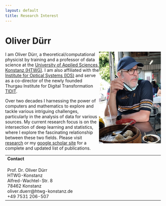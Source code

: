 ```yaml
---
layout: default
title: Research Interest
---
```


# Oliver Dürr
<img src="imgs/oliver_taiwan.jpg" alt="image" style="float: right;" width="200">

I am Oliver Dürr, a theoretical/computational physicist by training and a professor of data science at the [University of Applied Sciences, Konstanz (HTWG)](https://www.htwg-konstanz.de/hochschule/fakultaeten/informatik/orga/professoren/duerr). I am also affiliated with the [Institute for Optical Systems (IOS)](https://www.ios.htwg-konstanz.de/) and serve as a co-director of the newly founded Thurgau Institute for Digital Transformation [TIDIT](https://www.htwg-konstanz.de/aktuelles/news/neues-forschungsinstitut-im-kanton-thurgau).

Over two decades I harnessing the power of computers and mathematics to explore and tackle various intriguing challenges, particularly in the analysis of data for various sources. My current research focus is on the intersection of deep learning and statistics, where I explore the fascinating relationship between these two fields. Please visit [research](research) or my [google scholar site](https://scholar.google.ch/citations?user=T8hH3TMnFPwC&hl=de) for a complete and updated list of publications. 


<table width="70%" border="0" cellspacing="0" cellpadding="0">
  <tr>
    <td width="30%" align="left" style="vertical-align: top">
    	<h4 style="margin: 0px 0px 20px 0px">Contact</h4>
		Prof. Dr. Oliver Dürr <br>
		HTWG-Konstanz <br>
		Alfred-Wachtel-Str. 8 <br>
		78462 Konstanz<br>
		oliver.duerr@htwg-konstanz.de<br>
		+49 7531 206-507 <br>
    </td>
    <!-- <td align="left" style="vertical-align: top">
	<iframe width="560" height="315" src="https://home.zhaw.ch/~dueo/contact.html" frameborder="0" allowfullscreen></iframe>
    </td> -->
   </tr>
</table>


